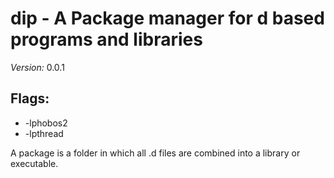 # dip - A Package manager for d based programs and libraries

*Version:* 0.0.1

## Flags:
 * -lphobos2
 * -lpthread

A package is a folder in which all .d files are combined into a library or executable.


